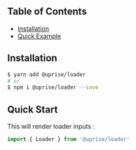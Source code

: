 ## Table of Contents

- [Installation](#installation)
- [Quick Example](#quick-start)

## Installation

```bash
$ yarn add @uprise/loader 
# or
$ npm i @uprise/loader --save
```

## Quick Start

This will render loader inputs :

```javascript
import { Loader } from '@uprise/loader'
```
